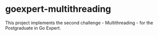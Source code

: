 # goexpert-multithreading
This project implements the second challenge - Multithreading - for the Postgraduate in Go Expert.
